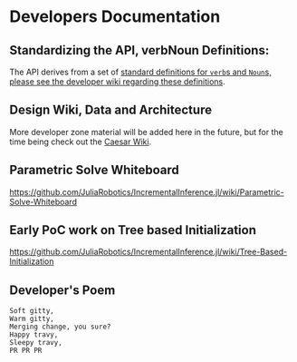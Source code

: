 # Developers Documentation

## Standardizing the API, verbNoun Definitions:

The API derives from a set of [standard definitions for `verb`s and `Noun`s, please see the developer wiki regarding these definitions](https://github.com/JuliaRobotics/DistributedFactorGraphs.jl/wiki/Standard-Definitions-of-API-via-verbs-and-set-theory).

## Design Wiki, Data and Architecture

More developer zone material will be added here in the future, but for the time being check out the [Caesar Wiki](https://github.com/JuliaRobotics/Caesar.jl/wiki/Data-Design-for-Caesar-RoME-IIF).

## Parametric Solve Whiteboard

https://github.com/JuliaRobotics/IncrementalInference.jl/wiki/Parametric-Solve-Whiteboard

## Early PoC work on Tree based Initialization

https://github.com/JuliaRobotics/IncrementalInference.jl/wiki/Tree-Based-Initialization

## Developer's Poem

```
Soft gitty, 
Warm gitty, 
Merging change, you sure?
Happy travy, 
Sleepy travy, 
PR PR PR 
```
